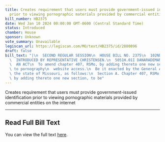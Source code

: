 ```yaml
---
title: Creates requirement that users must provide government-issued identification
  prior to viewing pornographic materials provided by commercial entities on the internet
bill_number: HB2375
date: Wed Jan 10 2024 00:00:00 GMT-0600 (Central Standard Time)
status: Introduced
chamber: House
sponsor: Unknown
vote_summary: Unavailable
legiscan_url: https://legiscan.com/MO/text/HB2375/id/2880896
draft: false
bill_text: "|\n  SECOND REGULAR SESSION\n  HOUSE BILL NO. 2375\n  102ND GENERAL ASSEMBLY\n\
  \  INTRODUCED BY REPRESENTATIVE CHRISTENSEN.\n  5051H.01I DANARADEMANMILLER,ChiefClerk\n\
  \  AN ACT\n  To amend chapter 407, RSMo, by adding thereto one new section relating\
  \ to pornography\n  website access.\n  Be it enacted by the General Assembly of\
  \ the state of Missouri, as follows:\n  Section A. Chapter 407, RSMo, is amended\
  \ by adding thereto one new section, to be"
---
```

Creates requirement that users must provide government-issued identification prior to viewing pornographic materials provided by commercial entities on the internet

---

## Read Full Bill Text

You can view the full text [here](https://legiscan.com/MO/text/HB2375/id/2880896).
